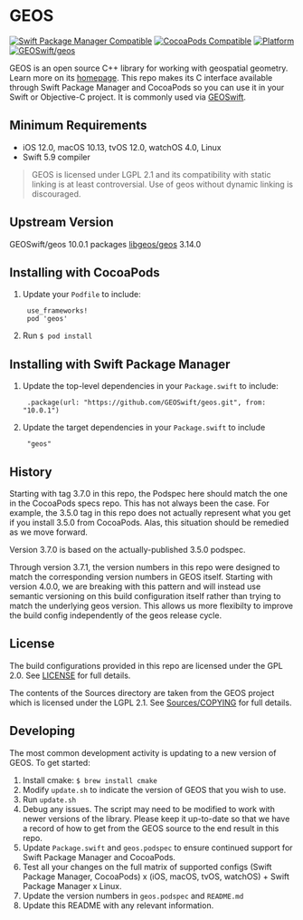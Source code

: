 # GEOS

[![Swift Package Manager Compatible](https://img.shields.io/badge/SwiftPM-compatible-4BC51D.svg?style=flat)](https://swift.org/package-manager/)
[![CocoaPods Compatible](https://img.shields.io/cocoapods/v/geos.svg)](https://cocoapods.org)
[![Platform](https://img.shields.io/cocoapods/p/geos.svg?style=flat)](https://github.com/GEOSwift/geos)
[![GEOSwift/geos](https://github.com/GEOSwift/geos/actions/workflows/main.yml/badge.svg)](https://github.com/GEOSwift/geos/actions/workflows/main.yml)

GEOS is an open source C++ library for working with geospatial geometry. Learn
more on its [homepage](https://libgeos.org). This repo makes its C interface
available through Swift Package Manager and CocoaPods so you can use
it in your Swift or Objective-C project. It is commonly used via
[GEOSwift](https://github.com/GEOSwift/GEOSwift).

## Minimum Requirements

* iOS 12.0, macOS 10.13, tvOS 12.0, watchOS 4.0, Linux
* Swift 5.9 compiler

> GEOS is licensed under LGPL 2.1 and its compatibility with static linking is
at least controversial. Use of geos without dynamic linking is discouraged.

## Upstream Version

GEOSwift/geos 10.0.1 packages [libgeos/geos](https://github.com/libgeos/geos) 3.14.0

## Installing with CocoaPods

1. Update your `Podfile` to include:

        use_frameworks!
        pod 'geos'

2. Run `$ pod install`

## Installing with Swift Package Manager

1. Update the top-level dependencies in your `Package.swift` to include:

        .package(url: "https://github.com/GEOSwift/geos.git", from: "10.0.1")

2. Update the target dependencies in your `Package.swift` to include

        "geos"

## History

Starting with tag 3.7.0 in this repo, the Podspec here should match the one in
the CocoaPods specs repo. This has not always been the case. For example, the
3.5.0 tag in this repo does not actually represent what you get if you install
3.5.0 from CocoaPods. Alas, this situation should be remedied as we move
forward.

Version 3.7.0 is based on the actually-published 3.5.0 podspec.

Through version 3.7.1, the version numbers in this repo were designed to match
the corresponding version numbers in GEOS itself. Starting with version 4.0.0,
we are breaking with this pattern and will instead use semantic versioning on
this build configuration itself rather than trying to match the underlying geos
version. This allows us more flexibilty to improve the build config
independently of the geos release cycle.

## License

The build configurations provided in this repo are licensed under the GPL 2.0.
See [LICENSE](LICENSE) for full details.

The contents of the Sources directory are taken from the GEOS project which is
licensed under the LGPL 2.1. See [Sources/COPYING](Sources/COPYING) for full
details.

## Developing

The most common development activity is updating to a new version of GEOS. To
get started:

1. Install cmake: `$ brew install cmake`
2. Modify `update.sh` to indicate the version of GEOS that you wish to use.
3. Run `update.sh`
4. Debug any issues. The script may need to be modified to work with newer
versions of the library. Please keep it up-to-date so that we have a record of
how to get from the GEOS source to the end result in this repo.
5. Update `Package.swift` and `geos.podspec` to ensure
continued support for Swift Package Manager and CocoaPods.
6. Test all your changes on the full matrix of supported configs
(Swift Package Manager, CocoaPods) x (iOS, macOS, tvOS, watchOS) + Swift
Package Manager x Linux.
7. Update the version numbers in `geos.podspec` and `README.md`
8. Update this README with any relevant information.

